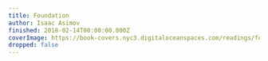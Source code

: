 ```yaml
---
title: Foundation
author: Isaac Asimov
finished: 2018-02-14T00:00:00.000Z
coverImage: https://book-covers.nyc3.digitaloceanspaces.com/readings/foundation-01.jpg
dropped: false
---
```


